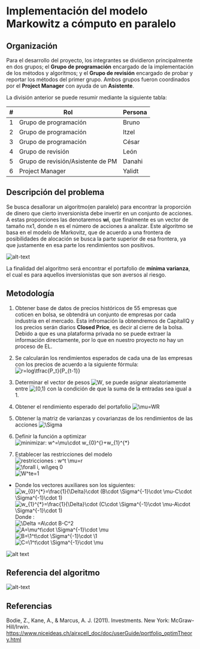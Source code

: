 # Implementación del modelo Markowitz a cómputo en paralelo



## Organización

Para el desarrollo del proyecto, los integrantes se dividieron principalmente en dos grupos; el **Grupo de programación** encargado de la implementación de los métodos y algoritmos; y el **Grupo de revisión** encargado de probar y reportar los métodos del primer grupo. Ambos grupos fueron coordinados por el **Project Manager** con ayuda de un **Asistente**.

La división anterior se puede resumir mediante la siguiente tabla:

| #    | Rol                                   | Persona      | 
| ---- | --------------------------------------| ------------ | 
| 1    | Grupo de programación                 | Bruno        | 
| 2    | Grupo de programación                 | Itzel        | 
| 3    | Grupo de programación                 | César        | 
| 4    | Grupo de revisión                     | León         |
| 5    | Grupo de revisión/Asistente de PM     | Danahi       | 
| 6    | Project Manager                       | Yalidt       | 

## Descripción del problema

Se busca desallorar un algoritmo(en paralelo) para encontrar la proporción de dinero que cierto inversionista debe invertir en un conjunto de acciones. A estas proporciones las denotaremos **wi**, que finalmente es un vector de tamaño nx1, donde n es el número de acciones a analizar. Este algoritmo se basa en el modelo de Markovitz, que de acuerdo a una frontera de posibilidades de alocación se busca la parte superior de esa frontera, ya que justamente en esa parte los rendimientos son positivos.

![alt-text](https://github.com/czammar/MNO_finalproject/blob/master/images/frontera_eficiente.png)

La finalidad del algoritmo será encontrar el portafolio de **mínima varianza**, el cual es para aquellos inversionistas que son aversos al riesgo.

## Metodología
1) Obtener base de datos de precios históricos de 55 empresas que coticen en bolsa, se obtendrá un conjunto de empresas por cada industria en el mercado. Esta infromación la obtendremos de CapitalIQ y los precios serán diarios **Closed Price**, es decir al cierre de la bolsa. Debido a que es una plataforma privada no se puede extraer la información directamente, por lo que en nuestro proyecto no hay un proceso de EL.

2) Se calcularán los rendimientos esperados de cada una de las empresas con los precios de acuerdo a la siguiente fórmula:
![r=log\tfrac{P_t}{P_{t-1}}](https://render.githubusercontent.com/render/math?math=R%3Dlog%5Ctfrac%7BPt%7D%7BPt-1%7D)<br />

3) Determinar el vector de pesos ![$W$](https://render.githubusercontent.com/render/math?math=%24W%24), se puede asignar aleatoriamente entre ![$(0,1)$](https://render.githubusercontent.com/render/math?math=%24(0%2C1)%24) con la condición de que la suma de la entradas sea igual a 1.<br />
4) Obtener el rendimiento esperado del portafolio ![$\mu=WR$](https://render.githubusercontent.com/render/math?math=%24%5Cmu%3DWR%24)<br />

5) Obtener la matriz de varianzas y covarianzas de los rendimientos de las acciones ![\Sigma](https://render.githubusercontent.com/render/math?math=%5CSigma)<br />

6) Definir la función a optimizar  ![minimizar:   w^*=\mu\cdot w_{0}^{*}+w_{1}^{*}](https://render.githubusercontent.com/render/math?math=minimizar%3A%20%20%20w%5E*%3D%5Cmu%5Ccdot%20w_%7B0%7D%5E%7B*%7D%2Bw_%7B1%7D%5E%7B*%7D)<br />
7) Establecer las restricciones del modelo<br />
![restricciones : w^t \mu=r](https://render.githubusercontent.com/render/math?math=restricciones%20%3A%20w%5Et%20%5Cmu%3DR)<br />
![\forall i, wi\geq 0](https://render.githubusercontent.com/render/math?math=%5Cforall%20i%2C%20wi%5Cgeq%200)<br />
![W^te=1](https://render.githubusercontent.com/render/math?math=W%5Ete%3D1)<br />

* Donde los vectores auxiliares son los siguientes:<br />
![w_{0}^{*}=\frac{1}{\Delta}\cdot (B\cdot \Sigma^{-1}\cdot \mu-C\cdot \Sigma^{-1}\cdot 1)](https://render.githubusercontent.com/render/math?math=w_%7B0%7D%5E%7B*%7D%3D%5Cfrac%7B1%7D%7B%5CDelta%7D%5Ccdot%20(B%5Ccdot%20%5CSigma%5E%7B-1%7D%5Ccdot%20%5Cmu-C%5Ccdot%20%5CSigma%5E%7B-1%7D%5Ccdot%201))<br />
![w_{1}^{*}=\frac{1}{\Delta}\cdot (C\cdot \Sigma^{-1}\cdot \mu-A\cdot \Sigma^{-1}\cdot 1)](https://render.githubusercontent.com/render/math?math=w_%7B1%7D%5E%7B*%7D%3D%5Cfrac%7B1%7D%7B%5CDelta%7D%5Ccdot%20(C%5Ccdot%20%5CSigma%5E%7B-1%7D%5Ccdot%20%5Cmu-A%5Ccdot%20%5CSigma%5E%7B-1%7D%5Ccdot%201))<br />
Donde :<br />
![\Delta =A\cdot B-C^2](https://render.githubusercontent.com/render/math?math=%5CDelta%20%3DA%5Ccdot%20B-C%5E2)<br />
![A=\mu^t\cdot \Sigma^{-1}\cdot \mu](https://render.githubusercontent.com/render/math?math=A%3D%5Cmu%5Et%5Ccdot%20%5CSigma%5E%7B-1%7D%5Ccdot%20%5Cmu)<br />
![B=\1^t\cdot \Sigma^{-1}\cdot \1](https://render.githubusercontent.com/render/math?math=B%3D%5C1%5Et%5Ccdot%20%5CSigma%5E%7B-1%7D%5Ccdot%20%5C1)<br />
![C=\1^t\cdot \Sigma^{-1}\cdot \mu](https://render.githubusercontent.com/render/math?math=C%3D%5C1%5Et%5Ccdot%20%5CSigma%5E%7B-1%7D%5Ccdot%20%5Cmu)


![alt text](https://github.com/czammar/MNO_finalproject/blob/master/images/diagrama_flujo.jpeg)


## Referencia del algoritmo

![alt-text](https://github.com/czammar/MNO_finalproject/blob/master/images/modelo.png)

## Referencias 

Bodie, Z., Kane, A., & Marcus, A. J. (2011). Investments. New York: McGraw-Hill/Irwin.<br />
https://www.niceideas.ch/airxcell_doc/doc/userGuide/portfolio_optimTheory.html<br />




